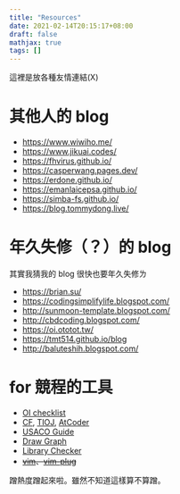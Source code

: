 ```yaml
---
title: "Resources"
date: 2021-02-14T20:15:17+08:00
draft: false
mathjax: true
tags: []
---
```


這裡是放各種友情連結(X)

# 其他人的 blog
- https://www.wiwiho.me/
- https://www.jikuai.codes/
- https://fhvirus.github.io/
- https://casperwang.pages.dev/
- https://erdone.github.io/
- https://emanlaicepsa.github.io/
- https://simba-fs.github.io/
- https://blog.tommydong.live/

# 年久失修（？）的 blog
其實我猜我的 blog 很快也要年久失修ㄌ

- https://brian.su/
- https://codingsimplifylife.blogspot.com/
- http://sunmoon-template.blogspot.com/
- http://cbdcoding.blogspot.com/
- https://oi.ototot.tw/
- https://tmt514.github.io/blog
- http://baluteshih.blogspot.com/

# for 競程的工具
- [OI checklist](https://oichecklist.pythonanywhere.com/)
- [CF](https://codeforces.com/), [TIOJ](https://tioj.ck.tp.edu.tw/), [AtCoder](https://atcoder.jp/)
- [USACO Guide](https://usaco.guide/)
- [Draw Graph](https://domen111.github.io/Draw-Graph/)
- [Library Checker](https://judge.yosupo.jp/)
- ~~[vim](https://www.vim.org/download.php)、[vim-plug](https://github.com/junegunn/vim-plug)~~

蹭熱度蹭起來啦。雖然不知道這樣算不算蹭。
